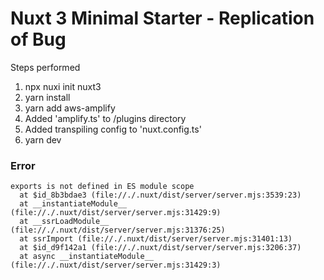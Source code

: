 # Nuxt 3 Minimal Starter - Replication of Bug

Steps performed
1. npx nuxi init nuxt3
2. yarn install
3. yarn add aws-amplify
4. Added 'amplify.ts' to /plugins directory
5. Added transpiling config to 'nuxt.config.ts'
6. yarn dev

### Error
```
exports is not defined in ES module scope
  at $id_8b3bdae3 (file://./.nuxt/dist/server/server.mjs:3539:23)  
  at __instantiateModule__ (file://./.nuxt/dist/server/server.mjs:31429:9)  
  at __ssrLoadModule__ (file://./.nuxt/dist/server/server.mjs:31376:25)  
  at ssrImport (file://./.nuxt/dist/server/server.mjs:31401:13)  
  at $id_d9f142a1 (file://./.nuxt/dist/server/server.mjs:3206:37)  
  at async __instantiateModule__ (file://./.nuxt/dist/server/server.mjs:31429:3)